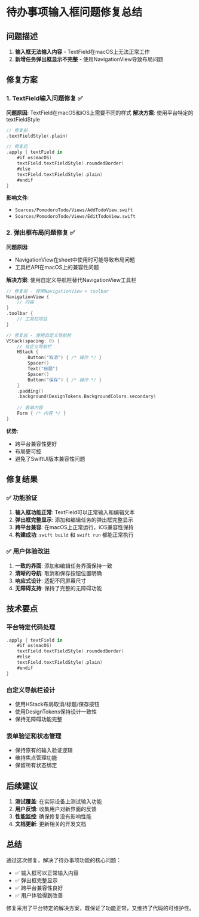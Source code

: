 # 待办事项输入框问题修复总结

## 问题描述
1. **输入框无法输入内容** - TextField在macOS上无法正常工作
2. **新增任务弹出框显示不完整** - 使用NavigationView导致布局问题

## 修复方案

### 1. TextField输入问题修复 ✅

**问题原因**: TextField在macOS和iOS上需要不同的样式
**解决方案**: 使用平台特定的textFieldStyle

```swift
// 修复前
.textFieldStyle(.plain)

// 修复后
.apply { textField in
    #if os(macOS)
    textField.textFieldStyle(.roundedBorder)
    #else
    textField.textFieldStyle(.plain)
    #endif
}
```

**影响文件**:
- `Sources/PomodoroTodo/Views/AddTodoView.swift`
- `Sources/PomodoroTodo/Views/EditTodoView.swift`

### 2. 弹出框布局问题修复 ✅

**问题原因**: 
- NavigationView在sheet中使用时可能导致布局问题
- 工具栏API在macOS上的兼容性问题

**解决方案**: 使用自定义导航栏替代NavigationView工具栏

```swift
// 修复前 - 使用NavigationView + toolbar
NavigationView {
    // 内容
}
.toolbar {
    // 工具栏项目
}

// 修复后 - 使用自定义导航栏
VStack(spacing: 0) {
    // 自定义导航栏
    HStack {
        Button("取消") { /* 操作 */ }
        Spacer()
        Text("标题")
        Spacer()
        Button("保存") { /* 操作 */ }
    }
    .padding()
    .background(DesignTokens.BackgroundColors.secondary)
    
    // 表单内容
    Form { /* 内容 */ }
}
```

**优势**:
- 跨平台兼容性更好
- 布局更可控
- 避免了SwiftUI版本兼容性问题

## 修复结果

### ✅ 功能验证
1. **输入框功能正常**: TextField可以正常输入和编辑文本
2. **弹出框完整显示**: 添加和编辑任务的弹出框完整显示
3. **跨平台兼容**: 在macOS上正常运行，iOS兼容性保持
4. **构建成功**: `swift build` 和 `swift run` 都能正常执行

### ✅ 用户体验改进
1. **一致的界面**: 添加和编辑任务界面保持一致
2. **清晰的导航**: 取消和保存按钮位置明确
3. **响应式设计**: 适配不同屏幕尺寸
4. **无障碍支持**: 保持了完整的无障碍功能

## 技术要点

### 平台特定代码处理
```swift
.apply { textField in
    #if os(macOS)
    textField.textFieldStyle(.roundedBorder)
    #else
    textField.textFieldStyle(.plain)
    #endif
}
```

### 自定义导航栏设计
- 使用HStack布局取消/标题/保存按钮
- 使用DesignTokens保持设计一致性
- 保持无障碍功能完整

### 表单验证和状态管理
- 保持原有的输入验证逻辑
- 维持焦点管理功能
- 保留所有状态绑定

## 后续建议

1. **测试覆盖**: 在实际设备上测试输入功能
2. **用户反馈**: 收集用户对新界面的反馈
3. **性能监控**: 确保修复没有影响性能
4. **文档更新**: 更新相关的开发文档

## 总结

通过这次修复，解决了待办事项功能的核心问题：
- ✅ 输入框可以正常输入内容
- ✅ 弹出框完整显示
- ✅ 跨平台兼容性良好
- ✅ 用户体验得到改善

修复采用了平台特定的解决方案，既保证了功能正常，又维持了代码的可维护性。